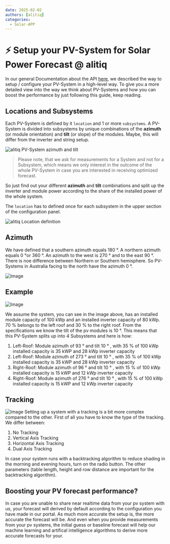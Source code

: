 ```yaml
---
date: 2025-02-02
authors: [alitiq]
categories:
  - Solar-APP
---
```


# ⚡ Setup your PV-System for Solar Power Forecast @ alitiq

In our general Documentation about the API [here](https://docs.alitiq.com/solar_power_forecast/setup_pv_portfolio_forecast), we described the way to setup / configure your PV-System in a high-level way. To give you a more detailed view into the way we think about PV-Systems and how you can boost the performance by just following this guide, keep reading. 

<!-- more -->

## Locations and Subsystems

Each PV-System is defined by it `location` and 1 or more `subsystems`. A PV-System is divided into subsystems by unique combinations of the **azimuth** (or module orientation) and **tilt** (or slope) of the modules. Maybe, this will differ from the inverter and string setup. 

![alitiq PV-System azimuth and tilt](https://docs.alitiq.com/assets/azimuth_tilt.png)


> Please note, that we ask for measurements for a System and not for a Subsystem, which means we only interest in the outcome of the whole PV-System in case you are interested in receiving optimized forecast. 

So just find out your different **azimuth** and **tilt** combinations and split up the inverter and module power according to the share of the installed power of the whole system. 

The `location` has to defined once for each subsystem in the upper section of the configuration panel. 

![alitiq Location definition](https://docs.alitiq.com/assets/location.png)


## Azimuth 

We have defined that a southern azimuth equals 180 °. A northern azimuth equals 0 °or 360 °. An azimuth to the west is 270 ° and to the east 90 °. There is noe difference between Northern or Southern hemisphere. So PV-Systems in Australia facing to the north have the azimuth 0 °. 

![Image](https://docs.alitiq.com/compass_above_system.png)



## Example 
![Image](https://docs.alitiq.com/assets/roof_top_example.png)


We assume the system, you can see in the image above, has an installed module capacity of 100 kWp and an installed inverter capacity of 80 kWp. 70 % belongs to the left roof and 30 % to the right roof. From the specifications we know the tilt of the pv modules is 10 °. This means that this PV-System splits up into 4 Subsystems and here is how:


1. Left-Roof: Module azimuth of 93 ° and tilt 10 ° , with 35 % of 100 kWp installed capacity is 35 kWP and 28 kWp inverter capacity 
2. Left-Roof: Module azimuth of 273 ° and tilt 10 ° , with 35 % of 100 kWp installed capacity is 35 kWP and 28 kWp inverter capacity 
3. Right-Roof: Module azimuth of 96 ° and tilt 10 ° , with 15 % of 100 kWp installed capacity is 15 kWP and 12 kWp inverter capacity
4. Right-Roof: Module azimuth of 276 ° and tilt 10 ° , with 15 % of 100 kWp installed capacity is 15 kWP and 12 kWp inverter capacity


## Tracking

 ![Image](https://docs.alitiq.com/assets/tracking_config.png)
Setting up a system with a tracking is a bit more complex compared to the other. First of all you have to know the type of the tracking. We differ between:

1. No Tracking
2. Vertical Axis Tracking
3. Horizontal Axis Tracking
4. Dual Axis Tracking

In case your system runs with a backtracking algorithm to reduce shading in the morning and evening hours, turn on the radio button. 
The other parameters (table length, height and row distance are important for the backtracking algorithm). 

## Boosting your PV forecast performance?

In case you are unable to share near realtime data from your pv system with us, your forecast will derived by default according to the configuration you have made in our portal. As much more accurate the setup is, the more accurate the forecast will be. And even when you provide measurements from your pv systems, the initial guess or baseline forecast will help our machine learning and artifical intelligence algorithms to derive more accurate forecasts for your. 



